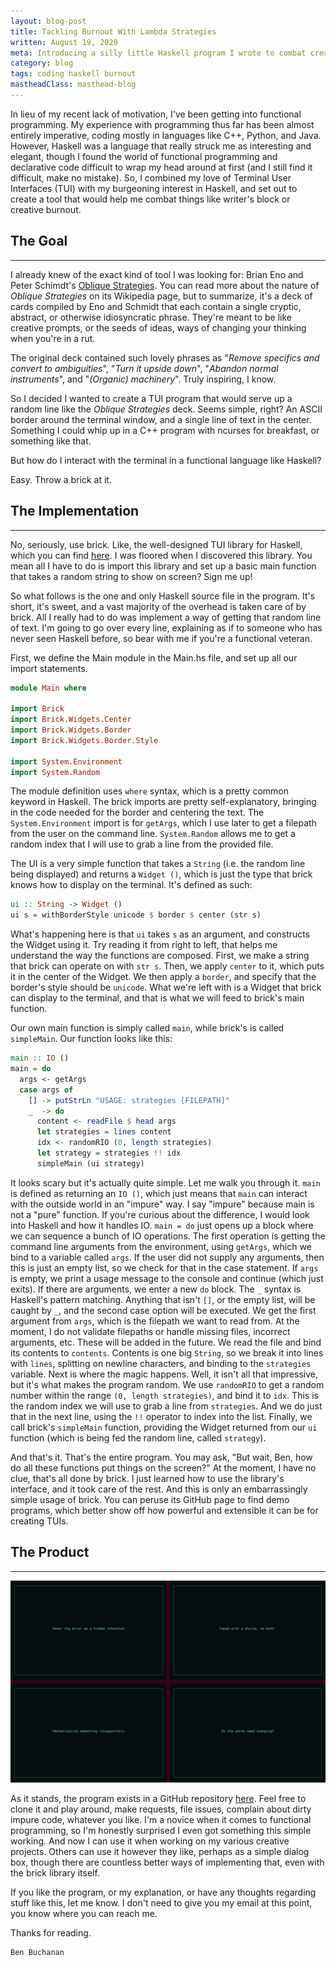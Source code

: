 ```yaml
---
layout: blog-post
title: Tackling Burnout With Lambda Strategies
written: August 19, 2020
meta: Introducing a silly little Haskell program I wrote to combat creative burnout.
category: blog
tags: coding haskell burnout
mastheadClass: masthead-blog
---
```


In lieu of my recent lack of motivation, I've been getting into functional programming. My experience with programming thus far has been almost entirely imperative, coding mostly in languages like C++, Python, and Java. However, Haskell was a language that really struck me as interesting and elegant, though I found the world of functional programming and declarative code difficult to wrap my head around at first (and I still find it difficult, make no mistake). So, I combined my love of Terminal User Interfaces (TUI) with my burgeoning interest in Haskell, and set out to create a tool that would help me combat things like writer's block or creative burnout.

## The Goal
<hr>

I already knew of the exact kind of tool I was looking for: Brian Eno and Peter Schimdt's [Oblique Strategies](https://en.wikipedia.org/wiki/Oblique_Strategies). You can read more about the nature of _Oblique Strategies_ on its Wikipedia page, but to summarize, it's a deck of cards compiled by Eno and Schmidt that each contain a single cryptic, abstract, or otherwise idiosyncratic phrase. They're meant to be like creative prompts, or the seeds of ideas, ways of changing your thinking when you're in a rut.

The original deck contained such lovely phrases as "_Remove specifics and convert to ambiguities_", "_Turn it upside down_", "_Abandon normal instruments_", and "_(Organic) machinery_". Truly inspiring, I know.

So I decided I wanted to create a TUI program that would serve up a random line like the _Oblique Strategies_ deck. Seems simple, right? An ASCII border around the terminal window, and a single line of text in the center. Something I could whip up in a C++ program with ncurses for breakfast, or something like that.

But how do I interact with the terminal in a functional language like Haskell?

Easy. Throw a brick at it.

## The Implementation
<hr>

No, seriously, use brick. Like, the well-designed TUI library for Haskell, which you can find [here](https://github.com/jtdaugherty/brick). I was floored when I discovered this library. You mean all I have to do is import this library and set up a basic main function that takes a random string to show on screen? Sign me up!

So what follows is the one and only Haskell source file in the program. It's short, it's sweet, and a vast majority of the overhead is taken care of by brick. All I really had to do was implement a way of getting that random line of text. I'm going to go over every line, explaining as if to someone who has never seen Haskell before, so bear with me if you're a functional veteran.

First, we define the Main module in the Main.hs file, and set up all our import statements.

```haskell
module Main where

import Brick
import Brick.Widgets.Center
import Brick.Widgets.Border
import Brick.Widgets.Border.Style

import System.Environment
import System.Random
```

The module definition uses `where` syntax, which is a pretty common keyword in Haskell. The brick imports are pretty self-explanatory, bringing in the code needed for the border and centering the text. The `System.Environment` import is for `getArgs`, which I use later to get a filepath from the user on the command line. `System.Random` allows me to get a random index that I will use to grab a line from the provided file.

The UI is a very simple function that takes a `String` (i.e. the random line being displayed) and returns a `Widget ()`, which is just the type that brick knows how to display on the terminal. It's defined as such:

```haskell
ui :: String -> Widget ()
ui s = withBorderStyle unicode $ border $ center (str s)
```

What's happening here is that `ui` takes `s` as an argument, and constructs the Widget using it. Try reading it from right to left, that helps me understand the way the functions are composed. First, we make a string that brick can operate on with `str s`. Then, we apply `center` to it, which puts it in the center of the Widget. We then apply a `border`, and specify that the border's style should be `unicode`. What we're left with is a Widget that brick can display to the terminal, and that is what we will feed to brick's main function.

Our own main function is simply called `main`, while brick's is called `simpleMain`. Our function looks like this:

```haskell
main :: IO ()
main = do
  args <- getArgs
  case args of
    [] -> putStrLn "USAGE: strategies [FILEPATH]"
    _  -> do
      content <- readFile $ head args
      let strategies = lines content
      idx <- randomRIO (0, length strategies)
      let strategy = strategies !! idx
      simpleMain (ui strategy)
```

It looks scary but it's actually quite simple. Let me walk you through it. `main` is defined as returning an `IO ()`, which just means that `main` can interact with the outside world in an "impure" way. I say "impure" because main is not a "pure" function. If you're curious about the difference, I would look into Haskell and how it handles IO. `main = do` just opens up a block where we can sequence a bunch of IO operations. The first operation is getting the command line arguments from the environment, using `getArgs`, which we bind to a variable called `args`. If the user did not supply any arguments, then this is just an empty list, so we check for that in the case statement. If `args` is empty, we print a usage message to the console and continue (which just exits). If there are arguments, we enter a new `do` block. The `_` syntax is Haskell's pattern matching. Anything that isn't `[]`, or the empty list, will be caught by `_`, and the second case option will be executed. We get the first argument from `args`, which is the filepath we want to read from. At the moment, I do not validate filepaths or handle missing files, incorrect arguments, etc. These will be added in the future. We read the file and bind its contents to `contents`. Contents is one big `String`, so we break it into lines with `lines`, splitting on newline characters, and binding to the `strategies` variable. Next is where the magic happens. Well, it isn't all that impressive, but it's what makes the program random. We use `randomRIO` to get a random number within the range `(0, length strategies)`, and bind it to `idx`. This is the random index we will use to grab a line from `strategies`. And we do just that in the next line, using the `!!` operator to index into the list. Finally, we call brick's `simpleMain` function, providing the Widget returned from our `ui` function (which is being fed the random line, called `strategy`).

And that's it. That's the entire program. You may ask, "But wait, Ben, how do all these functions put things on the screen?" At the moment, I have no clue, that's all done by brick. I just learned how to use the library's interface, and it took care of the rest. And this is only an embarrassingly simple usage of brick. You can peruse its GitHub page to find demo programs, which better show off how powerful and extensible it can be for creating TUIs.

## The Product
<hr>

![alt text](/img/lambda-strategies.jpg?raw=true)

As it stands, the program exists in a GitHub repository [here](https://github.com/Nynergy/lambda-strategies). Feel free to clone it and play around, make requests, file issues, complain about dirty impure code, whatever you like. I'm a novice when it comes to functional programming, so I'm honestly surprised I even got something this simple working. And now I can use it when working on my various creative projects. Others can use it however they like, perhaps as a simple dialog box, though there are countless better ways of implementing that, even with the brick library itself.

If you like the program, or my explanation, or have any thoughts regarding stuff like this, let me know. I don't need to give you my email at this point, you know where you can reach me.

Thanks for reading.

	Ben Buchanan
